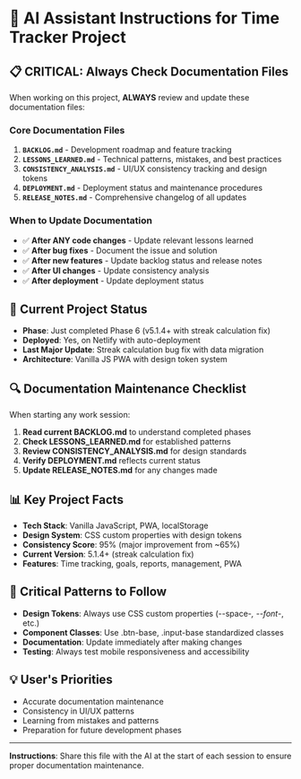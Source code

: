 # 🤖 AI Assistant Instructions for Time Tracker Project

## 📋 **CRITICAL: Always Check Documentation Files**

When working on this project, **ALWAYS** review and update these documentation files:

### **Core Documentation Files**
1. **`BACKLOG.md`** - Development roadmap and feature tracking
2. **`LESSONS_LEARNED.md`** - Technical patterns, mistakes, and best practices
3. **`CONSISTENCY_ANALYSIS.md`** - UI/UX consistency tracking and design tokens
4. **`DEPLOYMENT.md`** - Deployment status and maintenance procedures
5. **`RELEASE_NOTES.md`** - Comprehensive changelog of all updates

### **When to Update Documentation**
- ✅ **After ANY code changes** - Update relevant lessons learned
- ✅ **After bug fixes** - Document the issue and solution
- ✅ **After new features** - Update backlog status and release notes
- ✅ **After UI changes** - Update consistency analysis
- ✅ **After deployment** - Update deployment status

## 🎯 **Current Project Status**
- **Phase**: Just completed Phase 6 (v5.1.4+ with streak calculation fix)
- **Deployed**: Yes, on Netlify with auto-deployment
- **Last Major Update**: Streak calculation bug fix with data migration
- **Architecture**: Vanilla JS PWA with design token system

## 🔍 **Documentation Maintenance Checklist**
When starting any work session:

1. **Read current BACKLOG.md** to understand completed phases
2. **Check LESSONS_LEARNED.md** for established patterns
3. **Review CONSISTENCY_ANALYSIS.md** for design standards
4. **Verify DEPLOYMENT.md** reflects current status
5. **Update RELEASE_NOTES.md** for any changes made

## 📊 **Key Project Facts**
- **Tech Stack**: Vanilla JavaScript, PWA, localStorage
- **Design System**: CSS custom properties with design tokens
- **Consistency Score**: 95% (major improvement from ~65%)
- **Current Version**: 5.1.4+ (streak calculation fix)
- **Features**: Time tracking, goals, reports, management, PWA

## 🚨 **Critical Patterns to Follow**
- **Design Tokens**: Always use CSS custom properties (--space-*, --font-*, etc.)
- **Component Classes**: Use .btn-base, .input-base standardized classes
- **Documentation**: Update immediately after making changes
- **Testing**: Always test mobile responsiveness and accessibility

## 💡 **User's Priorities**
- Accurate documentation maintenance
- Consistency in UI/UX patterns
- Learning from mistakes and patterns
- Preparation for future development phases

---

**Instructions**: Share this file with the AI at the start of each session to ensure proper documentation maintenance. 